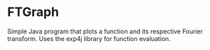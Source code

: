 # FTGraph
Simple Java program that plots a function and its respective Fourier transform.
Uses the exp4j library for function evaluation.

